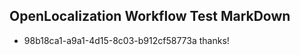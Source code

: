 ## OpenLocalization Workflow Test MarkDown
* 98b18ca1-a9a1-4d15-8c03-b912cf58773a thanks!

<!--HONumber=Jul16_HO4-->


